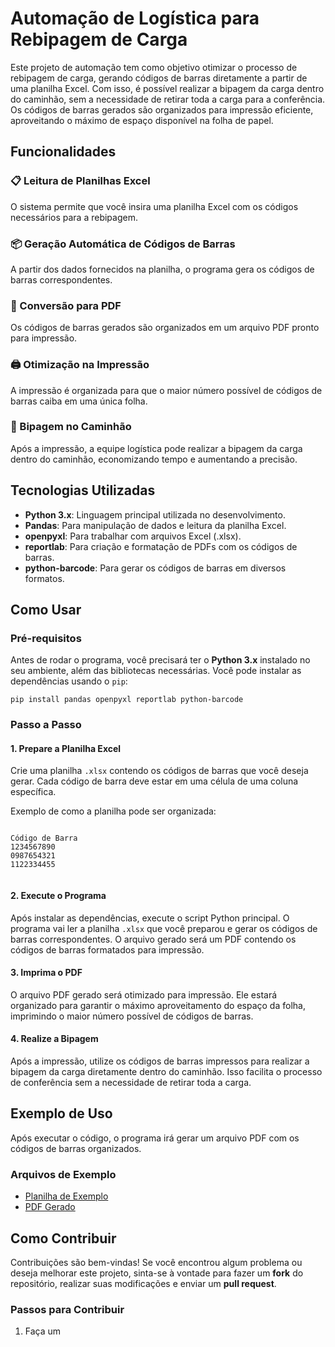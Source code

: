 
</head>
<body>
  <h1>Automação de Logística para Rebipagem de Carga</h1>
  <p>Este projeto de automação tem como objetivo otimizar o processo de rebipagem de carga, gerando códigos de barras diretamente a partir de uma planilha Excel. Com isso, é possível realizar a bipagem da carga dentro do caminhão, sem a necessidade de retirar toda a carga para a conferência. Os códigos de barras gerados são organizados para impressão eficiente, aproveitando o máximo de espaço disponível na folha de papel.</p>

  <h2>Funcionalidades</h2>

  <h3>📋 Leitura de Planilhas Excel</h3>
  <p>O sistema permite que você insira uma planilha Excel com os códigos necessários para a rebipagem.</p>

  <h3>📦 Geração Automática de Códigos de Barras</h3>
  <p>A partir dos dados fornecidos na planilha, o programa gera os códigos de barras correspondentes.</p>

  <h3>📄 Conversão para PDF</h3>
  <p>Os códigos de barras gerados são organizados em um arquivo PDF pronto para impressão.</p>

  <h3>🖨️ Otimização na Impressão</h3>
  <p>A impressão é organizada para que o maior número possível de códigos de barras caiba em uma única folha.</p>

  <h3>🚛 Bipagem no Caminhão</h3>
  <p>Após a impressão, a equipe logística pode realizar a bipagem da carga dentro do caminhão, economizando tempo e aumentando a precisão.</p>

  <h2>Tecnologias Utilizadas</h2>
  <ul>
    <li><strong>Python 3.x</strong>: Linguagem principal utilizada no desenvolvimento.</li>
    <li><strong>Pandas</strong>: Para manipulação de dados e leitura da planilha Excel.</li>
    <li><strong>openpyxl</strong>: Para trabalhar com arquivos Excel (.xlsx).</li>
    <li><strong>reportlab</strong>: Para criação e formatação de PDFs com os códigos de barras.</li>
    <li><strong>python-barcode</strong>: Para gerar os códigos de barras em diversos formatos.</li>
  </ul>

  <h2>Como Usar</h2>

  <h3>Pré-requisitos</h3>
  <p>Antes de rodar o programa, você precisará ter o <strong>Python 3.x</strong> instalado no seu ambiente, além das bibliotecas necessárias. Você pode instalar as dependências usando o <code>pip</code>:</p>

  <pre><code>pip install pandas openpyxl reportlab python-barcode</code></pre>

  <h3>Passo a Passo</h3>

  <h4>1. Prepare a Planilha Excel</h4>
  <p>Crie uma planilha <code>.xlsx</code> contendo os códigos de barras que você deseja gerar. Cada código de barra deve estar em uma célula de uma coluna específica.</p>
  <p>Exemplo de como a planilha pode ser organizada:</p>
  <pre><code>
Código de Barra
1234567890
0987654321
1122334455
  </code></pre>

  <h4>2. Execute o Programa</h4>
  <p>Após instalar as dependências, execute o script Python principal. O programa vai ler a planilha <code>.xlsx</code> que você preparou e gerar os códigos de barras correspondentes. O arquivo gerado será um PDF contendo os códigos de barras formatados para impressão.</p>

  <h4>3. Imprima o PDF</h4>
  <p>O arquivo PDF gerado será otimizado para impressão. Ele estará organizado para garantir o máximo aproveitamento do espaço da folha, imprimindo o maior número possível de códigos de barras.</p>

  <h4>4. Realize a Bipagem</h4>
  <p>Após a impressão, utilize os códigos de barras impressos para realizar a bipagem da carga diretamente dentro do caminhão. Isso facilita o processo de conferência sem a necessidade de retirar toda a carga.</p>

  <h2>Exemplo de Uso</h2>
  <p>Após executar o código, o programa irá gerar um arquivo PDF com os códigos de barras organizados.</p>

  <h3>Arquivos de Exemplo</h3>
  <ul>
    <li><a href="#">Planilha de Exemplo</a></li>
    <li><a href="#">PDF Gerado</a></li>
  </ul>

  <h2>Como Contribuir</h2>
  <p>Contribuições são bem-vindas! Se você encontrou algum problema ou deseja melhorar este projeto, sinta-se à vontade para fazer um <strong>fork</strong> do repositório, realizar suas modificações e enviar um <strong>pull request</strong>.</p>

  <h3>Passos para Contribuir</h3>
  <ol>
    <li>Faça um <strong

